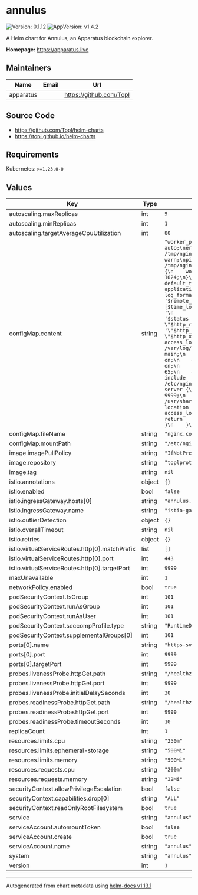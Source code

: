 # annulus

![Version: 0.1.12](https://img.shields.io/badge/Version-0.1.12-informational?style=flat-square) ![AppVersion: v1.4.2](https://img.shields.io/badge/AppVersion-v1.4.2-informational?style=flat-square)

A Helm chart for Annulus, an Apparatus blockchain explorer.

**Homepage:** <https://apparatus.live>

## Maintainers

| Name | Email | Url |
| ---- | ------ | --- |
| apparatus |  | <https://github.com/Topl> |

## Source Code

* <https://github.com/Topl/helm-charts>
* <https://topl.github.io/helm-charts>

## Requirements

Kubernetes: `>=1.23.0-0`

## Values

| Key | Type | Default | Description |
|-----|------|---------|-------------|
| autoscaling.maxReplicas | int | `5` |  |
| autoscaling.minReplicas | int | `1` |  |
| autoscaling.targetAverageCpuUtilization | int | `80` |  |
| configMap.content | string | `"worker_processes  auto;\nerror_log  /tmp/nginx/error.log warn;\npid        /tmp/nginx/nginx.pid;\nevents {\n    worker_connections  1024;\n}\nhttp {\n    default_type  application/octet-stream;\n    log_format  main  '$remote_addr - $remote_user [$time_local] \"$request\" '\n                      '$status $body_bytes_sent \"$http_referer\" '\n                      '\"$http_user_agent\" \"$http_x_forwarded_for\"';\n    access_log  /var/log/nginx/access.log  main;\n    sendfile        on;\n    #tcp_nopush     on;\n    keepalive_timeout  65;\n    #gzip  on;\n    include /etc/nginx/conf.d/*.conf;\n    server {\n      listen 9999;\n      root /usr/share/nginx/html;\n      location /healthz {\n        access_log          off;\n        return              200;\n      }\n    }\n}\n"` |  |
| configMap.fileName | string | `"nginx.conf"` |  |
| configMap.mountPath | string | `"/etc/nginx"` |  |
| image.imagePullPolicy | string | `"IfNotPresent"` |  |
| image.repository | string | `"toplprotocol/annulus"` |  |
| image.tag | string | `nil` |  |
| istio.annotations | object | `{}` |  |
| istio.enabled | bool | `false` |  |
| istio.ingressGateway.hosts[0] | string | `"annulus.example.com"` |  |
| istio.ingressGateway.name | string | `"istio-gateways/gateway"` |  |
| istio.outlierDetection | object | `{}` |  |
| istio.overallTimeout | string | `nil` |  |
| istio.retries | object | `{}` |  |
| istio.virtualServiceRoutes.http[0].matchPrefix | list | `[]` |  |
| istio.virtualServiceRoutes.http[0].port | int | `443` |  |
| istio.virtualServiceRoutes.http[0].targetPort | int | `9999` |  |
| maxUnavailable | int | `1` |  |
| networkPolicy.enabled | bool | `true` |  |
| podSecurityContext.fsGroup | int | `101` |  |
| podSecurityContext.runAsGroup | int | `101` |  |
| podSecurityContext.runAsUser | int | `101` |  |
| podSecurityContext.seccompProfile.type | string | `"RuntimeDefault"` |  |
| podSecurityContext.supplementalGroups[0] | int | `101` |  |
| ports[0].name | string | `"https-svc"` |  |
| ports[0].port | int | `9999` |  |
| ports[0].targetPort | int | `9999` |  |
| probes.livenessProbe.httpGet.path | string | `"/healthz"` |  |
| probes.livenessProbe.httpGet.port | int | `9999` |  |
| probes.livenessProbe.initialDelaySeconds | int | `30` |  |
| probes.readinessProbe.httpGet.path | string | `"/healthz"` |  |
| probes.readinessProbe.httpGet.port | int | `9999` |  |
| probes.readinessProbe.timeoutSeconds | int | `10` |  |
| replicaCount | int | `1` |  |
| resources.limits.cpu | string | `"250m"` |  |
| resources.limits.ephemeral-storage | string | `"500Mi"` |  |
| resources.limits.memory | string | `"500Mi"` |  |
| resources.requests.cpu | string | `"200m"` |  |
| resources.requests.memory | string | `"32Mi"` |  |
| securityContext.allowPrivilegeEscalation | bool | `false` |  |
| securityContext.capabilities.drop[0] | string | `"ALL"` |  |
| securityContext.readOnlyRootFilesystem | bool | `true` |  |
| service | string | `"annulus"` |  |
| serviceAccount.automountToken | bool | `false` |  |
| serviceAccount.create | bool | `true` |  |
| serviceAccount.name | string | `"annulus"` |  |
| system | string | `"annulus"` |  |
| version | int | `1` |  |

----------------------------------------------
Autogenerated from chart metadata using [helm-docs v1.13.1](https://github.com/norwoodj/helm-docs/releases/v1.13.1)
